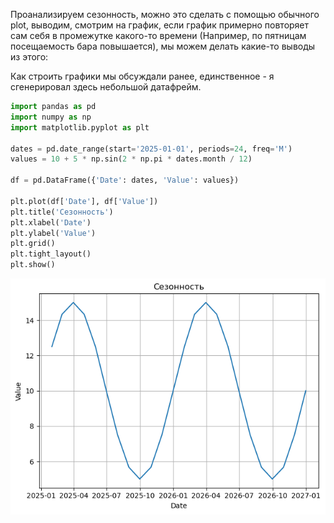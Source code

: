 Проанализируем сезонность, можно это сделать с помощью обычного plot, выводим, смотрим на график, если график примерно повторяет сам себя в промежутке какого-то времени (Например, по пятницам посещаемость бара повышается), мы можем делать какие-то выводы из этого:

Как строить графики мы обсуждали ранее, единственное - я сгенерировал здесь небольшой датафрейм.

``` python
import pandas as pd
import numpy as np
import matplotlib.pyplot as plt

dates = pd.date_range(start='2025-01-01', periods=24, freq='M')
values = 10 + 5 * np.sin(2 * np.pi * dates.month / 12)
  
df = pd.DataFrame({'Date': dates, 'Value': values})
  
plt.plot(df['Date'], df['Value'])
plt.title('Сезонность')
plt.xlabel('Date')
plt.ylabel('Value')
plt.grid()
plt.tight_layout()
plt.show()
```

![График сезонности](https://raw.githubusercontent.com/DanisSharafiev/MLCourse/refs/heads/main/Images/14.png)
